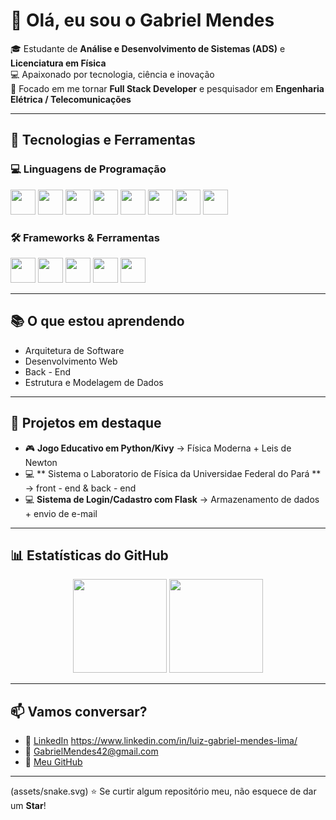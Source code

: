 # 👋 Olá, eu sou o Gabriel Mendes  

🎓 Estudante de **Análise e Desenvolvimento de Sistemas (ADS)** e **Licenciatura em Física**  
💻 Apaixonado por tecnologia, ciência e inovação  
🚀 Focado em me tornar **Full Stack Developer** e pesquisador em **Engenharia Elétrica / Telecomunicações**  

---

## 🔧 Tecnologias e Ferramentas  

### 💻 Linguagens de Programação  
<p align="left">
  <img src="https://cdn.jsdelivr.net/gh/devicons/devicon/icons/html5/html5-original.svg" width="40" height="40"/>
  <img src="https://cdn.jsdelivr.net/gh/devicons/devicon/icons/css3/css3-original.svg" width="40" height="40"/>
  <img src="https://cdn.jsdelivr.net/gh/devicons/devicon/icons/javascript/javascript-original.svg" width="40" height="40"/>
  <img src="https://cdn.jsdelivr.net/gh/devicons/devicon/icons/python/python-original.svg" width="40" height="40"/>
  <img src="https://cdn.jsdelivr.net/gh/devicons/devicon/icons/java/java-original.svg" width="40" height="40"/>
  <img src="https://cdn.jsdelivr.net/gh/devicons/devicon/icons/c/c-original.svg" width="40" height="40"/>
  <img src="https://cdn.jsdelivr.net/gh/devicons/devicon/icons/cplusplus/cplusplus-original.svg" width="40" height="40"/>
  <img src="https://cdn.jsdelivr.net/gh/devicons/devicon/icons/csharp/csharp-original.svg" width="40" height="40"/>
</p>

### 🛠️ Frameworks & Ferramentas  
<p align="left">
  <img src="https://cdn.jsdelivr.net/gh/devicons/devicon/icons/react/react-original.svg" width="40" height="40"/>
  <img src="https://cdn.jsdelivr.net/gh/devicons/devicon/icons/nodejs/nodejs-original.svg" width="40" height="40"/>
  <img src="https://cdn.jsdelivr.net/gh/devicons/devicon/icons/flask/flask-original.svg" width="40" height="40"/>
  <img src="https://cdn.jsdelivr.net/gh/devicons/devicon/icons/git/git-original.svg" width="40" height="40"/>
  <img src="https://cdn.jsdelivr.net/gh/devicons/devicon/icons/linux/linux-original.svg" width="40" height="40"/>
</p>

---

## 📚 O que estou aprendendo  
- Arquitetura de Software 
- Desenvolvimento Web
- Back - End
- Estrutura e Modelagem de Dados
  
  

---

## 🚀 Projetos em destaque  
- 🎮 **Jogo Educativo em Python/Kivy** → Física Moderna + Leis de Newton  
- 💻 ** Sistema o Laboratorio de Física da Universidae Federal do Pará ** → front - end & back - end
- 💻 **Sistema de Login/Cadastro com Flask** → Armazenamento de dados + envio de e-mail  

---

## 📊 Estatísticas do GitHub  

<p align="center">
  <img src="https://github-readme-stats.vercel.app/api?username=LuizMendesLima&show_icons=true&theme=radical" height="150"/>
  <img src="https://github-readme-stats.vercel.app/api/top-langs/?username=LuizMendesLima&layout=compact&theme=radical" height="150"/>
</p>

---

## 📫 Vamos conversar?  
- 💼 [LinkedIn](#) https://www.linkedin.com/in/luiz-gabriel-mendes-lima/ 
- 📧 GabrielMendes42@gmail.com
- 🐙 [Meu GitHub](https://github.com/LuizMnedesLima)  

---
(assets/snake.svg)
⭐ Se curtir algum repositório meu, não esquece de dar um **Star**!
